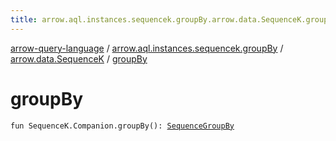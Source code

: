 ```yaml
---
title: arrow.aql.instances.sequencek.groupBy.arrow.data.SequenceK.groupBy - arrow-query-language
---
```


[arrow-query-language](../../index.html) / [arrow.aql.instances.sequencek.groupBy](../index.html) / [arrow.data.SequenceK](index.html) / [groupBy](./group-by.html)

# groupBy

`fun SequenceK.Companion.groupBy(): `[`SequenceGroupBy`](../../arrow.aql.instances/-sequence-group-by/index.html)